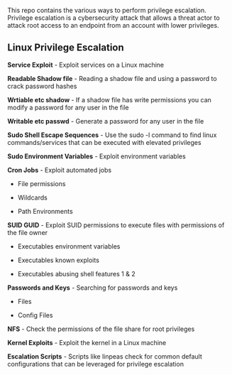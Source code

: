 This repo contains the various ways to perform privilege escalation. Privilege escalation is a cybersecurity attack that allows a threat actor to attack root access to an endpoint from an account with lower privileges. 


## Linux Privilege Escalation 

**Service Exploit** - Exploit services on a Linux machine

**Readable Shadow file** - Reading a shadow file and using a password to crack password hashes

**Wrtiable etc shadow** - If a shadow file has write permissions you can modify a password for any user in the file

**Writable etc passwd** - Generate a password for any user in the file

**Sudo Shell Escape Sequences** - Use the sudo -l command to find linux commands/services that can be executed with elevated privileges

**Sudo Environment Variables** - Exploit environment variables

**Cron Jobs** - Exploit automated jobs 

- File permissions

- Wildcards

- Path Environments

**SUID GUID** - Exploit SUID permissions to execute files with permissions of the file owner

- Executables environment variables

- Executables known exploits

- Executables abusing shell features 1 & 2

**Passwords and Keys** - Searching for passwords and keys 

- Files

- Config Files

**NFS** - Check the permissions of the file share for root privileges

**Kernel Exploits** - Exploit the kernel in a Linux machine

**Escalation Scripts** - Scripts like linpeas check for common default configurations that can be leveraged for privilege escalation







